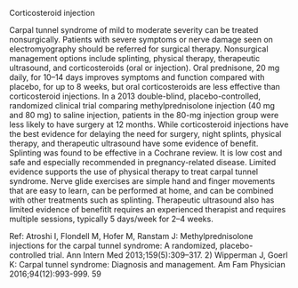 Corticosteroid injection

Carpal tunnel syndrome of mild to moderate severity can be treated nonsurgically. Patients with severe
symptoms or nerve damage seen on electromyography should be referred for surgical therapy. Nonsurgical
management options include splinting, physical therapy, therapeutic ultrasound, and corticosteroids (oral
or injection). Oral prednisone, 20 mg daily, for 10–14 days improves symptoms and function compared
with placebo, for up to 8 weeks, but oral corticosteroids are less effective than corticosteroid injections.
In a 2013 double-blind, placebo-controlled, randomized clinical trial comparing methylprednisolone
injection (40 mg and 80 mg) to saline injection, patients in the 80-mg injection group were less likely to
have surgery at 12 months.
While corticosteroid injections have the best evidence for delaying the need for surgery, night splints,
physical therapy, and therapeutic ultrasound have some evidence of benefit. Splinting was found to be
effective in a Cochrane review. It is low cost and safe and especially recommended in pregnancy-related
disease. Limited evidence supports the use of physical therapy to treat carpal tunnel syndrome. Nerve glide
exercises are simple hand and finger movements that are easy to learn, can be performed at home, and can
be combined with other treatments such as splinting. Therapeutic ultrasound also has limited evidence of
benefitIt requires an experienced therapist and requires multiple sessions, typically 5 days/week for 2–4
weeks.

Ref: Atroshi I, Flondell M, Hofer M, Ranstam J: Methylprednisolone injections for the carpal tunnel syndrome: A randomized,
placebo-controlled trial. Ann Intern Med 2013;159(5):309–317. 2) Wipperman J, Goerl K: Carpal tunnel syndrome:
Diagnosis and management. Am Fam Physician 2016;94(12):993-999.
59